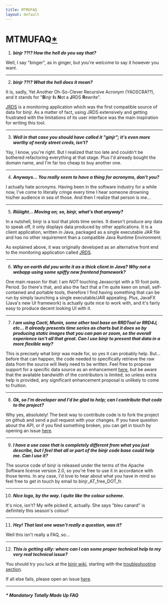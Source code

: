 ```yaml
---
title: MTMUFAQ
layout: default
---
```


# MTMUFAQ[*](#*-Mandatory-Totally-Made-Up-FAQ)

1) _**binjr ??!? How the hell do you say that?**_

Well, I say "binger", as in ginger, but you're welcome to say it however you want.

***

2) _**binjr ??!? What the hell does it mean?**_

It is, sadly, Yet Another Oh-So-Clever Recursive Acronym (YAOSCRA??), and it stands for "**B**injr **I**s **N**ot a **J**RDS **R**ewrite". 

[JRDS](http://jrds.fr) is a monitoring application which was the first compatible source of data for binjr. As a matter of fact, using JRDS extensively and getting frustrated with the limitations of its user interface was the main inspiration for writing this tool.
	
***

3) _**Well in that case you should have called it "ginjr"; it's even more worthy of nerdy street creds, isn't?**_

Yay, I know, you're right. But I realized that too late and couldn't be bothered refactoring everything at that stage. Plus I'd already bought the domain name, and I'm far too cheap to buy another one.
	
***

4) _**Anyways... You really seem to have a thing for acronyms, don't you?**_

I actually hate acronyms. Having been in the software industry for a while now, I've come to literally cringe every time I hear someone drowning his/her audience in sea of those. And then I realize that person is me...
	
***

5) _**Riiiiight... Moving on; so, binjr, what's that anyway?**_

In a nutshell, binjr is a tool that plots time series. It doesn't produce any data to speak off, it only displays data produced by other applications. It is a client application, written in Java, packaged as a single executable JAR file and has no other requirement than a compatible Java Runtime Environment. 

 As explained above, it was originally developed as an alternative front end to the monitoring application called [JRDS](http://jrds.fr).
	
***

6) _**Why on earth did you write it as a thick client in Java? Why not a webapp using some spiffy new frontend framework?**_

One main reason for that: I am *NOT* touching Javascript with a 10 foot pole. Period. So there's that, and also the fact that a I'm quite keen on small, self-contained and portable tools, therefore I find having something that can be run by simply launching a single executable/JAR appealing. Plus, JavaFX (Java's new UI framework) is actually quite nice to work with, and it's fairly easy to produce decent looking UI with it.
	
***

7) _**I am using Cacti, Munin, some other tool base on RRDTool or RRD4J, etc... It already presents time series as charts but it does so by producing static images that you can pan or zoom, so the overall experience isn't all that great. Can I use binjr to present that data in a more flexible way?**_

This is precisely what binjr was made for, so yes it can probably help. But... before that can happen, the code needed to specifically retrieve the raw data from the source will likely need to be written. Feel free to propose support for a specific data source as an enhancement [here](https://github.com/fthevenet/binjr/issues), but be aware that the available bandwidth of the contributors is limited, so unless extra help is provided, any significant enhancement proposal is unlikely to come to fruition.
	
***

8) _**Ok, so I'm developer and I'd be glad to help; can I contribute that code to the project?**_

Why yes, absolutely! The best way to contribute code is to fork the project on github and send a pull request with your changes. If you have question about the API, or if you find something broken, you can get in touch by opening an issue [here](https://github.com/fthevenet/binjr/issues).

***
	
9) _**I have a use case that is completely different from what you just describe, but I feel that all or part of the binjr code base could help me. Can I use it?**_

The source code of binjr is released under the terms of the Apache Software license version 2.0, so you're free to use it in accordance with those terms. In any case, I'd love to hear about what you have in mind so feel free to get in touch by email to binjr_AT_free_DOT_fr.

***
	
10) _**Nice logo, by the way. I quite like the colour scheme.**_

It's nice, isn't? My wife picked it, actually. She says "bleu canard" is definitely this season's colour!
	
***

11) _**Hey! That last one wasn't really a question, was it?**_

Well this isn't really a FAQ, so...
	
***

12) _**This is getting silly: where can I can some proper technical help to my very real technical issue?**_

You should try you luck at the [binjr wiki](https://github.com/fthevenet/binjr/wiki), starting with the [troubleshooting section](https://github.com/fthevenet/binjr/wiki/troubleshooting).

If all else fails, please open an issue [here](https://github.com/fthevenet/binjr/issues).
	
***


##### * Mandatory Totally Made Up FAQ

